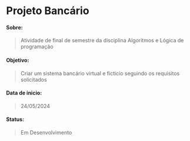 # Projeto Bancário
#### Sobre:
> <p>Atividade de final de semestre da disciplina Algoritmos e Lógica de programação</p>
#### Objetivo: 
> <p>Criar um sistema bancário virtual e ficticio seguindo os requisitos solicitados</p>
#### Data de inicio:
> <p>24/05/2024</p>
#### Status:
> <p>Em Desenvolvimento</p>
